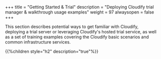 +++
title = "Getting Started & Trial"
description = "Deploying Cloudify trial manager & walkthrough usage examples"
weight = 97
alwaysopen = false
+++

This section describes potential ways to get familiar with Cloudify, deploying a trial server or leveraging Cloudify's hosted trial service, as well as a set of training examples covering the Cloudify basic scenarios and common infrastructure services.


{{%children style="h2" description="true"%}}
